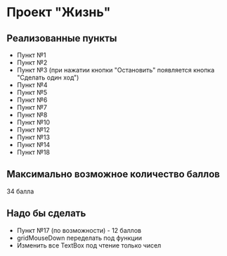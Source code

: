 ﻿# Проект "Жизнь"

## Реализованные пункты

* Пункт №1
* Пункт №2
* Пункт №3 (при нажатии кнопки "Остановить" появляется кнопка "Сделать один ход")
* Пункт №4
* Пункт №5
* Пункт №6
* Пункт №7
* Пункт №8
* Пункт №10
* Пункт №12
* Пункт №13
* Пункт №14
* Пункт №18

## Максимально возможное количество баллов

34 балла

## Надо бы сделать
* Пункт №17 (по возможности) - 12 баллов
* gridMouseDown переделать под функции
* Изменить все TextBox под чтение только чисел